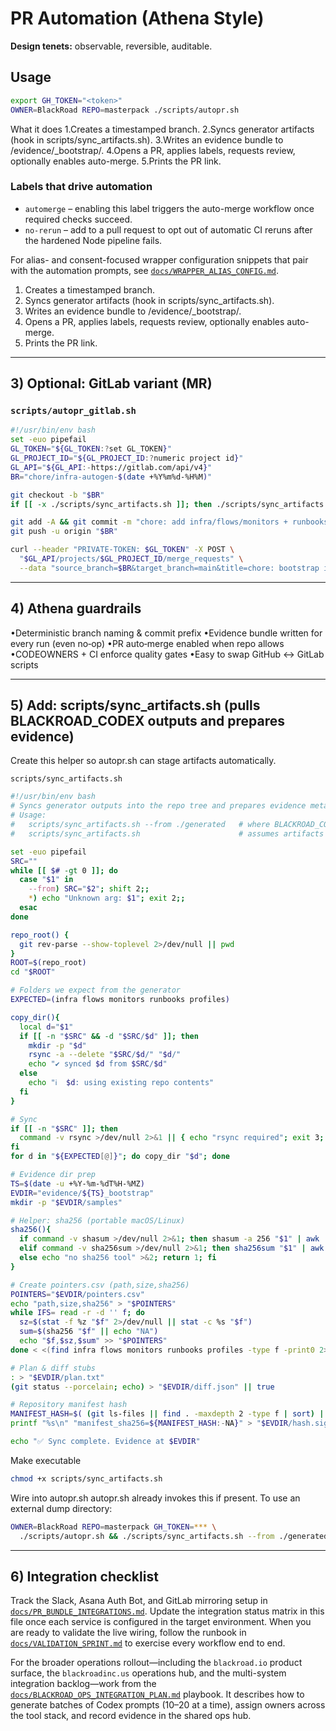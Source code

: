 # PR Automation (Athena Style)
**Design tenets:** observable, reversible, auditable.

## Usage
```bash
export GH_TOKEN="<token>"
OWNER=BlackRoad REPO=masterpack ./scripts/autopr.sh
```

What it does
1.Creates a timestamped branch.
2.Syncs generator artifacts (hook in scripts/sync_artifacts.sh).
3.Writes an evidence bundle to /evidence/<ts>_bootstrap/.
4.Opens a PR, applies labels, requests review, optionally enables auto-merge.
5.Prints the PR link.

### Labels that drive automation
- `automerge` – enabling this label triggers the auto-merge workflow once required
  checks succeed.
- `no-rerun` – add to a pull request to opt out of automatic CI reruns after
  the hardened Node pipeline fails.

For alias- and consent-focused wrapper configuration snippets that pair with the automation prompts, see
[`docs/WRAPPER_ALIAS_CONFIG.md`](docs/WRAPPER_ALIAS_CONFIG.md).
1. Creates a timestamped branch.
2. Syncs generator artifacts (hook in scripts/sync_artifacts.sh).
3. Writes an evidence bundle to /evidence/<ts>_bootstrap/.
4. Opens a PR, applies labels, requests review, optionally enables auto-merge.
5. Prints the PR link.

---

## 3) Optional: GitLab variant (MR)

### `scripts/autopr_gitlab.sh`
```bash
#!/usr/bin/env bash
set -euo pipefail
GL_TOKEN="${GL_TOKEN:?set GL_TOKEN}"
GL_PROJECT_ID="${GL_PROJECT_ID:?numeric project id}"
GL_API="${GL_API:-https://gitlab.com/api/v4}"
BR="chore/infra-autogen-$(date +%Y%m%d-%H%M)"

git checkout -b "$BR"
if [[ -x ./scripts/sync_artifacts.sh ]]; then ./scripts/sync_artifacts.sh; fi

git add -A && git commit -m "chore: add infra/flows/monitors + runbooks [autogen]" || true
git push -u origin "$BR"

curl --header "PRIVATE-TOKEN: $GL_TOKEN" -X POST \
  "$GL_API/projects/$GL_PROJECT_ID/merge_requests" \
  --data "source_branch=$BR&target_branch=main&title=chore: bootstrap infra & flows (autogen)&remove_source_branch=true&labels=automation,infra,flows"
```

---

## 4) Athena guardrails
•Deterministic branch naming & commit prefix
•Evidence bundle written for every run (even no‑op)
•PR auto‑merge enabled when repo allows
•CODEOWNERS + CI enforce quality gates
•Easy to swap GitHub ↔ GitLab scripts

---

## 5) Add: scripts/sync_artifacts.sh (pulls BLACKROAD_CODEX outputs and prepares evidence)

Create this helper so autopr.sh can stage artifacts automatically.

`scripts/sync_artifacts.sh`
```bash
#!/usr/bin/env bash
# Syncs generator outputs into the repo tree and prepares evidence metadata.
# Usage:
#   scripts/sync_artifacts.sh --from ./generated   # where BLACKROAD_CODEX dumped files
#   scripts/sync_artifacts.sh                      # assumes artifacts already under repo

set -euo pipefail
SRC=""
while [[ $# -gt 0 ]]; do
  case "$1" in
    --from) SRC="$2"; shift 2;;
    *) echo "Unknown arg: $1"; exit 2;;
  esac
done

repo_root() {
  git rev-parse --show-toplevel 2>/dev/null || pwd
}
ROOT=$(repo_root)
cd "$ROOT"

# Folders we expect from the generator
EXPECTED=(infra flows monitors runbooks profiles)

copy_dir(){
  local d="$1"
  if [[ -n "$SRC" && -d "$SRC/$d" ]]; then
    mkdir -p "$d"
    rsync -a --delete "$SRC/$d/" "$d/"
    echo "✔ synced $d from $SRC/$d"
  else
    echo "ℹ️  $d: using existing repo contents"
  fi
}

# Sync
if [[ -n "$SRC" ]]; then
  command -v rsync >/dev/null 2>&1 || { echo "rsync required"; exit 3; }
fi
for d in "${EXPECTED[@]}"; do copy_dir "$d"; done

# Evidence dir prep
TS=$(date -u +%Y-%m-%dT%H-%MZ)
EVDIR="evidence/${TS}_bootstrap"
mkdir -p "$EVDIR/samples"

# Helper: sha256 (portable macOS/Linux)
sha256(){
  if command -v shasum >/dev/null 2>&1; then shasum -a 256 "$1" | awk '{print $1}';
  elif command -v sha256sum >/dev/null 2>&1; then sha256sum "$1" | awk '{print $1}';
  else echo "no sha256 tool" >&2; return 1; fi
}

# Create pointers.csv (path,size,sha256)
POINTERS="$EVDIR/pointers.csv"
echo "path,size,sha256" > "$POINTERS"
while IFS= read -r -d '' f; do
  sz=$(stat -f %z "$f" 2>/dev/null || stat -c %s "$f")
  sum=$(sha256 "$f" || echo "NA")
  echo "$f,$sz,$sum" >> "$POINTERS"
done < <(find infra flows monitors runbooks profiles -type f -print0 2>/dev/null || true)

# Plan & diff stubs
: > "$EVDIR/plan.txt"
(git status --porcelain; echo) > "$EVDIR/diff.json" || true

# Repository manifest hash
MANIFEST_HASH=$( (git ls-files || find . -maxdepth 2 -type f | sort) | tr -d '\r' | (shasum -a 256 || sha256sum) 2>/dev/null | (awk '{print $1}' || cat) | tail -n1 ) || true
printf "%s\n" "manifest_sha256=${MANIFEST_HASH:-NA}" > "$EVDIR/hash.sig"

echo "✅ Sync complete. Evidence at $EVDIR"
```

Make executable

```bash
chmod +x scripts/sync_artifacts.sh
```

Wire into autopr.sh
autopr.sh already invokes this if present. To use an external dump directory:

```bash
OWNER=BlackRoad REPO=masterpack GH_TOKEN=*** \
  ./scripts/autopr.sh && ./scripts/sync_artifacts.sh --from ./generated
```

---

## 6) Integration checklist

Track the Slack, Asana Auth Bot, and GitLab mirroring setup in
[`docs/PR_BUNDLE_INTEGRATIONS.md`](docs/PR_BUNDLE_INTEGRATIONS.md). Update the integration status
matrix in this file once each service is configured in the target environment. When you are ready to
validate the live wiring, follow the runbook in
[`docs/VALIDATION_SPRINT.md`](docs/VALIDATION_SPRINT.md) to exercise every workflow end to end.

For the broader operations rollout—including the `blackroad.io` product surface, the
`blackroadinc.us` operations hub, and the multi-system integration backlog—work from the
[`docs/BLACKROAD_OPS_INTEGRATION_PLAN.md`](docs/BLACKROAD_OPS_INTEGRATION_PLAN.md) playbook. It
describes how to generate batches of Codex prompts (10–20 at a time), assign owners across the tool
stack, and record evidence in the shared ops hub.
